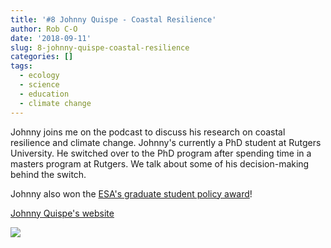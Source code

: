 ```yaml
---
title: '#8 Johnny Quispe - Coastal Resilience'
author: Rob C-O
date: '2018-09-11'
slug: 8-johnny-quispe-coastal-resilience
categories: []
tags:
  - ecology
  - science
  - education
  - climate change
---
```


Johnny joins me on the podcast to discuss his research on coastal resilience and climate change.  Johnny's currently a PhD student at Rutgers University.  He switched over to the PhD program after spending time in a masters program at Rutgers.  We talk about some of his decision-making behind the switch.

Johnny also won the [ESA's graduate student policy award](https://www.esa.org/esa/tag/hill-days/)! 

[Johnny Quispe's website](https://johnnyquispe.com/)

![](https://johnnyquispedotcom.files.wordpress.com/2015/11/img_8918.jpg?w=290&h=196)
